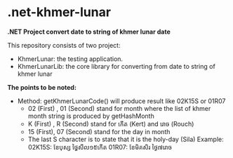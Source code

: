 # .net-khmer-lunar
**.NET Project convert date to string of khmer lunar date**

This repository consists of two project:
 + KhmerLunar: the testing application.
 + KhmerLunarLib: the core library for converting from date to string of khmer lunar
 
**The points to be noted:**
 + Method: getKhmerLunarCode() will produce result like 02K15S or 01R07
      - 02 (First) , 01 (Second) stand for month where the list of khmer month string is produced by getHashMonth
      - K (First) , R (Second) stand for កើត (Kert) and រោច (Rouch)
      - 15 (First), 07 (Second) stand for the day in month
      - The last S character is to state that it is the holy-day (Sila)
Example: 02K15S: ខែបុស្ស ថ្ធៃសីល១៥កើត 01R07: ខែមិគសិរ ថ្ងៃ៧រោច
